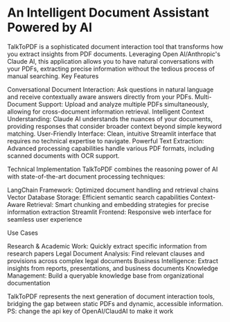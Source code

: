 # An Intelligent Document Assistant Powered by AI
TalkToPDF is a sophisticated document interaction tool that transforms how you extract insights from PDF documents. Leveraging Open AI/Anthropic's Claude AI, this application allows you to have natural conversations with your PDFs, extracting precise information without the tedious process of manual searching.
Key Features

Conversational Document Interaction: Ask questions in natural language and receive contextually aware answers directly from your PDFs.
Multi-Document Support: Upload and analyze multiple PDFs simultaneously, allowing for cross-document information retrieval.
Intelligent Context Understanding: Claude AI understands the nuances of your documents, providing responses that consider broader context beyond simple keyword matching.
User-Friendly Interface: Clean, intuitive Streamlit interface that requires no technical expertise to navigate.
Powerful Text Extraction: Advanced processing capabilities handle various PDF formats, including scanned documents with OCR support.

Technical Implementation
TalkToPDF combines the reasoning power of AI with state-of-the-art document processing techniques:

LangChain Framework: Optimized document handling and retrieval chains
Vector Database Storage: Efficient semantic search capabilities
Context-Aware Retrieval: Smart chunking and embedding strategies for precise information extraction
Streamlit Frontend: Responsive web interface for seamless user experience

Use Cases

Research & Academic Work: Quickly extract specific information from research papers
Legal Document Analysis: Find relevant clauses and provisions across complex legal documents
Business Intelligence: Extract insights from reports, presentations, and business documents
Knowledge Management: Build a queryable knowledge base from organizational documentation

TalkToPDF represents the next generation of document interaction tools, bridging the gap between static PDFs and dynamic, accessible information.
PS: change the api key of OpenAI/ClaudAI to make it work
